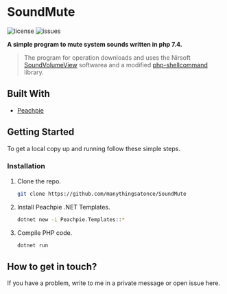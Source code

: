 # SoundMute

![license](https://img.shields.io/github/license/manythingsatonce/SoundMute) ![issues](https://img.shields.io/github/issues/manythingsatonce/SoundMute)

**A simple program to mute system sounds written in php 7.4.**

>The program for operation downloads and uses the Nirsoft [SoundVolumeView](https://www.nirsoft.net/utils/sound_volume_view.html) softwarea and a modified [php-shellcommand](https://github.com/mikehaertl/php-shellcommand) library.

## Built With

* [Peachpie](https://www.peachpie.io)

## Getting Started

To get a local copy up and running follow these simple steps.

### Installation

1. Clone the repo.

   ```sh
   git clone https://github.com/manythingsatonce/SoundMute
   ```

2. Install Peachpie .NET Templates.

   ```sh
   dotnet new -i Peachpie.Templates::*
   ```

3. Compile PHP code.

   ```sh
   dotnet run
   ```

## How to get in touch?

If you have a problem, write to me in a private message or open issue here.
